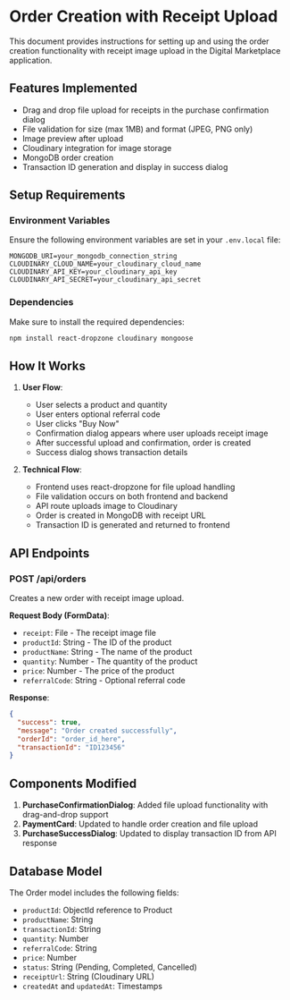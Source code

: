 # Order Creation with Receipt Upload

This document provides instructions for setting up and using the order creation functionality with receipt image upload in the Digital Marketplace application.

## Features Implemented

- Drag and drop file upload for receipts in the purchase confirmation dialog
- File validation for size (max 1MB) and format (JPEG, PNG only)
- Image preview after upload
- Cloudinary integration for image storage
- MongoDB order creation
- Transaction ID generation and display in success dialog

## Setup Requirements

### Environment Variables

Ensure the following environment variables are set in your `.env.local` file:

```
MONGODB_URI=your_mongodb_connection_string
CLOUDINARY_CLOUD_NAME=your_cloudinary_cloud_name
CLOUDINARY_API_KEY=your_cloudinary_api_key
CLOUDINARY_API_SECRET=your_cloudinary_api_secret
```

### Dependencies

Make sure to install the required dependencies:

```bash
npm install react-dropzone cloudinary mongoose
```

## How It Works

1. **User Flow**:
   - User selects a product and quantity
   - User enters optional referral code
   - User clicks "Buy Now"
   - Confirmation dialog appears where user uploads receipt image
   - After successful upload and confirmation, order is created
   - Success dialog shows transaction details

2. **Technical Flow**:
   - Frontend uses react-dropzone for file upload handling
   - File validation occurs on both frontend and backend
   - API route uploads image to Cloudinary
   - Order is created in MongoDB with receipt URL
   - Transaction ID is generated and returned to frontend

## API Endpoints

### POST /api/orders

Creates a new order with receipt image upload.

**Request Body (FormData)**:
- `receipt`: File - The receipt image file
- `productId`: String - The ID of the product
- `productName`: String - The name of the product
- `quantity`: Number - The quantity of the product
- `price`: Number - The price of the product
- `referralCode`: String - Optional referral code

**Response**:
```json
{
  "success": true,
  "message": "Order created successfully",
  "orderId": "order_id_here",
  "transactionId": "ID123456"
}
```

## Components Modified

1. **PurchaseConfirmationDialog**: Added file upload functionality with drag-and-drop support
2. **PaymentCard**: Updated to handle order creation and file upload
3. **PurchaseSuccessDialog**: Updated to display transaction ID from API response

## Database Model

The Order model includes the following fields:
- `productId`: ObjectId reference to Product
- `productName`: String
- `transactionId`: String
- `quantity`: Number
- `referralCode`: String
- `price`: Number
- `status`: String (Pending, Completed, Cancelled)
- `receiptUrl`: String (Cloudinary URL)
- `createdAt` and `updatedAt`: Timestamps